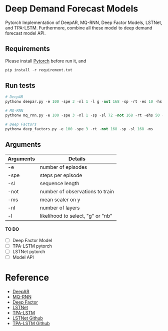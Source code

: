 # Deep Demand Forecast Models

Pytorch Implementation of DeepAR, MQ-RNN, Deep Factor Models, LSTNet, and TPA-LSTM. Furthermore, combine all these model to deep demand forecast model API.

## Requirements
Please install [Pytorch](https://pytorch.org/) before run it, and 

```python
pip install -r requirement.txt
```

## Run tests
```python
# DeepAR
pythonw deepar.py -e 100 -spe 3 -nl 1 -l g -not 168 -sp -rt -es 10 -hs 50  -sl 60 -ms

# MQ-RNN
pythonw mq_rnn.py -e 100 -spe 3 -nl 1 -sp -sl 72 -not 168 -rt -ehs 50 -dhs 20 -ss -es 10 -ms

# Deep Factors
pythonw deep_factors.py -e 100 -spe 3 -rt -not 168 -sp -sl 168 -ms
```

## Arguments
|  Arguments   | Details  |
|  ----  | ----  |
| -e  | number of episodes |
| -spe  | steps per episode |
| -sl | sequence length |
| -not | number of observations to train|
| -ms | mean scaler on y|
| -nl | number of layers|
| -l | likelihood to select, "g" or "nb"|

#### TO DO
* [ ] Deep Factor Model
* [ ] TPA-LSTM pytorch 
* [ ] LSTNet pytorch
* [ ] Model API

# Reference
* [DeepAR](https://arxiv.org/abs/1704.04110)
* [MQ-RNN](https://arxiv.org/abs/1711.11053)
* [Deep Factor](https://arxiv.org/pdf/1905.12417.pdf)
* [LSTNet](https://arxiv.org/abs/1703.07015)
* [TPA-LSTM](https://arxiv.org/pdf/1809.04206v2.pdf)
* [LSTNet Github](https://github.com/laiguokun/LSTNet)
* [TPA-LSTM Github](https://github.com/gantheory/TPA-LSTM)
